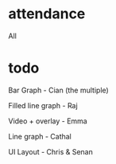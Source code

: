 # attendance

All

# todo

Bar Graph - Cian (the multiple)

Filled line graph - Raj

Video + overlay - Emma

Line graph - Cathal

UI Layout - Chris & Senan
